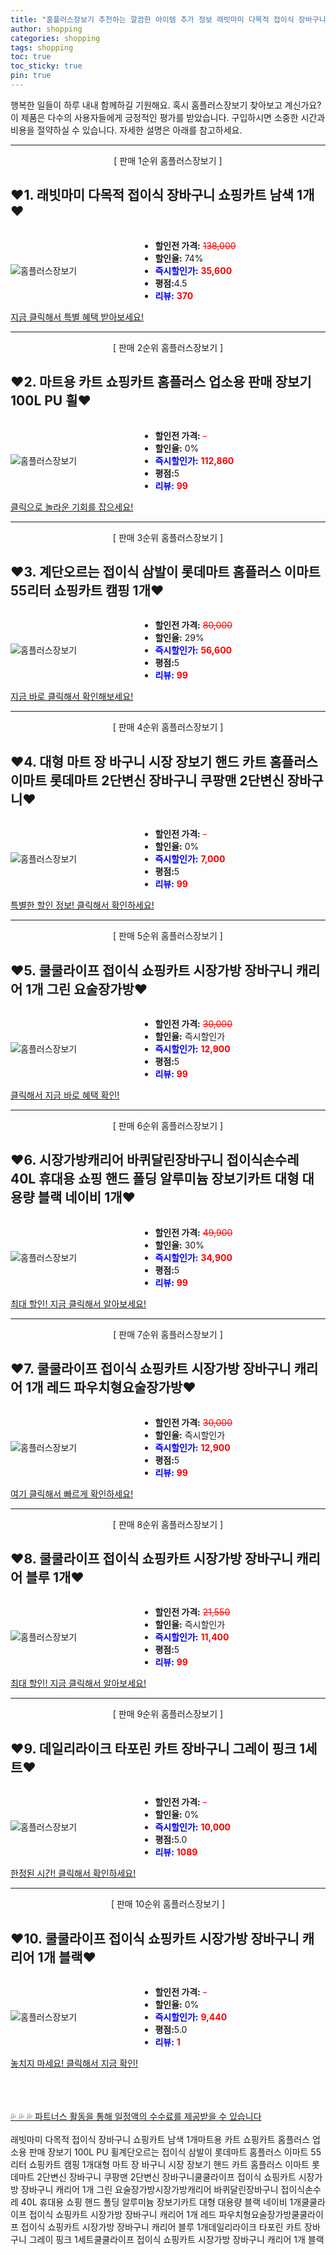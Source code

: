 ```yaml
---
title: "홈플러스장보기 추천하는 깔끔한 아이템 추가 정보 래빗마미 다목적 접이식 장바구니 쇼핑카트"
author: shopping
categories: shopping
tags: shopping
toc: true
toc_sticky: true
pin: true
---
```

행복한 일들이 하루 내내 함께하길 기원해요. 혹시 홈플러스장보기 찾아보고 계신가요?  이 제품은 다수의 사용자들에게 긍정적인 평가를 받았습니다. 구입하시면 소중한 시간과 비용을 절약하실 수 있습니다. 자세한 설명은 아래를 참고하세요.

---
<p class="toplist" style="margin: 0 auto; display: block; width: fit-content;">[ 판매 1순위 홈플러스장보기 ]</p>

<h2><strong>❤️1. 래빗마미 다목적 접이식 장바구니 쇼핑카트 남색 1개❤️</strong></h2>

<div style="display: flex; align-items: center;">
    <div style="flex: 0.4;">
        <img src="https://thumbnail8.coupangcdn.com/thumbnails/remote/230x230ex/image/vendor_inventory/ddce/146bb614606560054d081c9310eff6b0bfd271efc71a0056f6fabea4a222.png" alt="홈플러스장보기" style="max-width: 100%;">
    </div>
    <div style="flex: 0.6; margin-left: 10px;">
        <ul>
            <li><strong>할인전 가격:</strong> <del style="color: red;">138,000</del></li>
            <li><strong>할인율:</strong> 74%</li>
            <li><span style='color:blue'><strong>즉시할인가:</strong></span> <span style='color:red'><strong>35,600</strong></span></li>
            <li><strong>평점:</strong>4.5</li>
            <li><span style='color:blue'><strong>리뷰:</strong></span> <span style='color:red'><strong>370</strong></span></li>
        </ul>
    </div>
</div>
<div class="center">
    <a href="https://selin100587001.github.io?lptag=AF9450613&subid=githubio&pageKey=7265884123&traceid=V0-153&itemId=18518338128&vendorItemId=82723048110" class="myButton">
        지금 클릭해서 특별 혜택 받아보세요!
    </a>
</div>


---
<p class="toplist" style="margin: 0 auto; display: block; width: fit-content;">[ 판매 2순위 홈플러스장보기 ]</p>

<h2><strong>❤️2. 마트용 카트 쇼핑카트 홈플러스 업소용 판매 장보기 100L PU 휠❤️</strong></h2>

<div style="display: flex; align-items: center;">
    <div style="flex: 0.4;">
        <img src="https://thumbnail6.coupangcdn.com/thumbnails/remote/230x230ex/image/vendor_inventory/37f3/b4a754561749e4c58f7c00b5492908375b39b6c59ff612bae1f18553d3d1.jpg" alt="홈플러스장보기" style="max-width: 100%;">
    </div>
    <div style="flex: 0.6; margin-left: 10px;">
        <ul>
            <li><strong>할인전 가격:</strong> <del style="color: red;">-</del></li>
            <li><strong>할인율:</strong> 0%</li>
            <li><span style='color:blue'><strong>즉시할인가:</strong></span> <span style='color:red'><strong>112,860</strong></span></li>
            <li><strong>평점:</strong>5</li>
            <li><span style='color:blue'><strong>리뷰:</strong></span> <span style='color:red'><strong>99</strong></span></li>
        </ul>
    </div>
</div>
<div class="center">
    <a href="https://selin100587001.github.io?lptag=AF9450613&subid=githubio&pageKey=7142127587&traceid=V0-153&itemId=17935893394&vendorItemId=90321997756" class="myButton">
        클릭으로 놀라운 기회를 잡으세요!
    </a>
</div>


---
<p class="toplist" style="margin: 0 auto; display: block; width: fit-content;">[ 판매 3순위 홈플러스장보기 ]</p>

<h2><strong>❤️3. 계단오르는 접이식 삼발이 롯데마트 홈플러스 이마트 55리터 쇼핑카트 캠핑 1개❤️</strong></h2>

<div style="display: flex; align-items: center;">
    <div style="flex: 0.4;">
        <img src="https://thumbnail6.coupangcdn.com/thumbnails/remote/230x230ex/image/vendor_inventory/0bc8/d97ff85e3a08ec22f08bf237d9b822af1b3a70d0d445575cba383bf0ff8d.png" alt="홈플러스장보기" style="max-width: 100%;">
    </div>
    <div style="flex: 0.6; margin-left: 10px;">
        <ul>
            <li><strong>할인전 가격:</strong> <del style="color: red;">80,000</del></li>
            <li><strong>할인율:</strong> 29%</li>
            <li><span style='color:blue'><strong>즉시할인가:</strong></span> <span style='color:red'><strong>56,600</strong></span></li>
            <li><strong>평점:</strong>5</li>
            <li><span style='color:blue'><strong>리뷰:</strong></span> <span style='color:red'><strong>99</strong></span></li>
        </ul>
    </div>
</div>
<div class="center">
    <a href="https://selin100587001.github.io?lptag=AF9450613&subid=githubio&pageKey=7335153091&traceid=V0-153&itemId=18840384350&vendorItemId=85970079332" class="myButton">
        지금 바로 클릭해서 확인해보세요!
    </a>
</div>


---
<p class="toplist" style="margin: 0 auto; display: block; width: fit-content;">[ 판매 4순위 홈플러스장보기 ]</p>

<h2><strong>❤️4. 대형 마트 장 바구니 시장 장보기 핸드 카트 홈플러스 이마트 롯데마트 2단변신 장바구니 쿠팡맨 2단변신 장바구니❤️</strong></h2>

<div style="display: flex; align-items: center;">
    <div style="flex: 0.4;">
        <img src="https://thumbnail10.coupangcdn.com/thumbnails/remote/230x230ex/image/vendor_inventory/11f4/53e7a0580fa77274c2b102f0bf0b1cd0ff89abc8ba2a320e115c8298bd60.jpg" alt="홈플러스장보기" style="max-width: 100%;">
    </div>
    <div style="flex: 0.6; margin-left: 10px;">
        <ul>
            <li><strong>할인전 가격:</strong> <del style="color: red;">-</del></li>
            <li><strong>할인율:</strong> 0%</li>
            <li><span style='color:blue'><strong>즉시할인가:</strong></span> <span style='color:red'><strong>7,000</strong></span></li>
            <li><strong>평점:</strong>5</li>
            <li><span style='color:blue'><strong>리뷰:</strong></span> <span style='color:red'><strong>99</strong></span></li>
        </ul>
    </div>
</div>
<div class="center">
    <a href="https://selin100587001.github.io?lptag=AF9450613&subid=githubio&pageKey=5510311127&traceid=V0-153&itemId=8586822921&vendorItemId=83458240782" class="myButton">
        특별한 할인 정보! 클릭해서 확인하세요!
    </a>
</div>


---
<p class="toplist" style="margin: 0 auto; display: block; width: fit-content;">[ 판매 5순위 홈플러스장보기 ]</p>

<h2><strong>❤️5. 쿨쿨라이프 접이식 쇼핑카트 시장가방 장바구니 캐리어 1개 그린 요술장가방❤️</strong></h2>

<div style="display: flex; align-items: center;">
    <div style="flex: 0.4;">
        <img src="https://thumbnail6.coupangcdn.com/thumbnails/remote/230x230ex/image/vendor_inventory/f04a/80673e61c5edb17ccfa708980fb3fce55627137ac341e306a2894d5317a4.png" alt="홈플러스장보기" style="max-width: 100%;">
    </div>
    <div style="flex: 0.6; margin-left: 10px;">
        <ul>
            <li><strong>할인전 가격:</strong> <del style="color: red;">30,000</del></li>
            <li><strong>할인율:</strong> 즉시할인가</li>
            <li><span style='color:blue'><strong>즉시할인가:</strong></span> <span style='color:red'><strong>12,900</strong></span></li>
            <li><strong>평점:</strong>5</li>
            <li><span style='color:blue'><strong>리뷰:</strong></span> <span style='color:red'><strong>99</strong></span></li>
        </ul>
    </div>
</div>
<div class="center">
    <a href="https://selin100587001.github.io?lptag=AF9450613&subid=githubio&pageKey=7623347620&traceid=V0-153&itemId=20216327349&vendorItemId=89911745636" class="myButton">
        클릭해서 지금 바로 혜택 확인!
    </a>
</div>


---
<p class="toplist" style="margin: 0 auto; display: block; width: fit-content;">[ 판매 6순위 홈플러스장보기 ]</p>

<h2><strong>❤️6. 시장가방캐리어 바퀴달린장바구니 접이식손수레 40L 휴대용 쇼핑 핸드 폴딩 알루미늄 장보기카트 대형 대용량 블랙 네이비 1개❤️</strong></h2>

<div style="display: flex; align-items: center;">
    <div style="flex: 0.4;">
        <img src="https://thumbnail10.coupangcdn.com/thumbnails/remote/230x230ex/image/vendor_inventory/4346/e5f2248857562cd6c5c13079b5820ec000524b5a3d0aa917c8d91e84ccdd.jpg" alt="홈플러스장보기" style="max-width: 100%;">
    </div>
    <div style="flex: 0.6; margin-left: 10px;">
        <ul>
            <li><strong>할인전 가격:</strong> <del style="color: red;">49,900</del></li>
            <li><strong>할인율:</strong> 30%</li>
            <li><span style='color:blue'><strong>즉시할인가:</strong></span> <span style='color:red'><strong>34,900</strong></span></li>
            <li><strong>평점:</strong>5</li>
            <li><span style='color:blue'><strong>리뷰:</strong></span> <span style='color:red'><strong>99</strong></span></li>
        </ul>
    </div>
</div>
<div class="center">
    <a href="https://selin100587001.github.io?lptag=AF9450613&subid=githubio&pageKey=7510699982&traceid=V0-153&itemId=19678971849&vendorItemId=89173477615" class="myButton">
        최대 할인! 지금 클릭해서 알아보세요!
    </a>
</div>


---
<p class="toplist" style="margin: 0 auto; display: block; width: fit-content;">[ 판매 7순위 홈플러스장보기 ]</p>

<h2><strong>❤️7. 쿨쿨라이프 접이식 쇼핑카트 시장가방 장바구니 캐리어 1개 레드 파우치형요술장가방❤️</strong></h2>

<div style="display: flex; align-items: center;">
    <div style="flex: 0.4;">
        <img src="https://thumbnail10.coupangcdn.com/thumbnails/remote/230x230ex/image/vendor_inventory/25d0/750f14cf93911584f14a9a6f810ad7671678387fff0348114766be6c1f26.png" alt="홈플러스장보기" style="max-width: 100%;">
    </div>
    <div style="flex: 0.6; margin-left: 10px;">
        <ul>
            <li><strong>할인전 가격:</strong> <del style="color: red;">30,000</del></li>
            <li><strong>할인율:</strong> 즉시할인가</li>
            <li><span style='color:blue'><strong>즉시할인가:</strong></span> <span style='color:red'><strong>12,900</strong></span></li>
            <li><strong>평점:</strong>5</li>
            <li><span style='color:blue'><strong>리뷰:</strong></span> <span style='color:red'><strong>99</strong></span></li>
        </ul>
    </div>
</div>
<div class="center">
    <a href="https://selin100587001.github.io?lptag=AF9450613&subid=githubio&pageKey=7623347620&traceid=V0-153&itemId=20216327348&vendorItemId=89911745653" class="myButton">
        여기 클릭해서 빠르게 확인하세요!
    </a>
</div>


---
<p class="toplist" style="margin: 0 auto; display: block; width: fit-content;">[ 판매 8순위 홈플러스장보기 ]</p>

<h2><strong>❤️8. 쿨쿨라이프 접이식 쇼핑카트 시장가방 장바구니 캐리어 블루 1개❤️</strong></h2>

<div style="display: flex; align-items: center;">
    <div style="flex: 0.4;">
        <img src="https://thumbnail7.coupangcdn.com/thumbnails/remote/230x230ex/image/vendor_inventory/39dd/b61d139fea7c41244ce48e98f790ec6e8ae488a1dace184503df473dd735.jpg" alt="홈플러스장보기" style="max-width: 100%;">
    </div>
    <div style="flex: 0.6; margin-left: 10px;">
        <ul>
            <li><strong>할인전 가격:</strong> <del style="color: red;">21,550</del></li>
            <li><strong>할인율:</strong> 즉시할인가</li>
            <li><span style='color:blue'><strong>즉시할인가:</strong></span> <span style='color:red'><strong>11,400</strong></span></li>
            <li><strong>평점:</strong>5</li>
            <li><span style='color:blue'><strong>리뷰:</strong></span> <span style='color:red'><strong>99</strong></span></li>
        </ul>
    </div>
</div>
<div class="center">
    <a href="https://selin100587001.github.io?lptag=AF9450613&subid=githubio&pageKey=7641119216&traceid=V0-153&itemId=20304134199&vendorItemId=87510965239" class="myButton">
        최대 할인! 지금 클릭해서 알아보세요!
    </a>
</div>


---
<p class="toplist" style="margin: 0 auto; display: block; width: fit-content;">[ 판매 9순위 홈플러스장보기 ]</p>

<h2><strong>❤️9. 데일리라이크 타포린 카트 장바구니 그레이 핑크 1세트❤️</strong></h2>

<div style="display: flex; align-items: center;">
    <div style="flex: 0.4;">
        <img src="https://thumbnail7.coupangcdn.com/thumbnails/remote/230x230ex/image/retail/images/2020/07/01/10/9/ec8a4dc3-6018-4a84-9cd2-24bed907ef73.jpg" alt="홈플러스장보기" style="max-width: 100%;">
    </div>
    <div style="flex: 0.6; margin-left: 10px;">
        <ul>
            <li><strong>할인전 가격:</strong> <del style="color: red;">-</del></li>
            <li><strong>할인율:</strong> 0%</li>
            <li><span style='color:blue'><strong>즉시할인가:</strong></span> <span style='color:red'><strong>10,000</strong></span></li>
            <li><strong>평점:</strong>5.0</li>
            <li><span style='color:blue'><strong>리뷰:</strong></span> <span style='color:red'><strong>1089</strong></span></li>
        </ul>
    </div>
</div>
<div class="center">
    <a href="https://selin100587001.github.io?lptag=AF9450613&subid=githubio&pageKey=1772164781&traceid=V0-153&itemId=3017484221&vendorItemId=71005653115" class="myButton">
        한정된 시간! 클릭해서 확인하세요!
    </a>
</div>


---
<p class="toplist" style="margin: 0 auto; display: block; width: fit-content;">[ 판매 10순위 홈플러스장보기 ]</p>

<h2><strong>❤️10. 쿨쿨라이프 접이식 쇼핑카트 시장가방 장바구니 캐리어 1개 블랙❤️</strong></h2>

<div style="display: flex; align-items: center;">
    <div style="flex: 0.4;">
        <img src="https://thumbnail9.coupangcdn.com/thumbnails/remote/230x230ex/image/vendor_inventory/bb6d/afe7fd2bfc8495c4fc9eb5263f5466dcb8e3c68e60fafb192bf512395d53.jpg" alt="홈플러스장보기" style="max-width: 100%;">
    </div>
    <div style="flex: 0.6; margin-left: 10px;">
        <ul>
            <li><strong>할인전 가격:</strong> <del style="color: red;">-</del></li>
            <li><strong>할인율:</strong> 0%</li>
            <li><span style='color:blue'><strong>즉시할인가:</strong></span> <span style='color:red'><strong>9,440</strong></span></li>
            <li><strong>평점:</strong>5.0</li>
            <li><span style='color:blue'><strong>리뷰:</strong></span> <span style='color:red'><strong>1</strong></span></li>
        </ul>
    </div>
</div>
<div class="center">
    <a href="https://selin100587001.github.io?lptag=AF9450613&subid=githubio&pageKey=7334058811&traceid=V0-153&itemId=20279065341&vendorItemId=87442729620" class="myButton">
        놓치지 마세요! 클릭해서 지금 확인!
    </a>
</div>

<br><br><br>[💦 💦 💦 파트너스 활동을 통해 일정액의 수수료를 제공받을 수 있습니다](https://link.coupang.com/a/bcpT2c)<br><br>래빗마미 다목적 접이식 장바구니 쇼핑카트 남색 1개마트용 카트 쇼핑카트 홈플러스 업소용 판매 장보기 100L PU 휠계단오르는 접이식 삼발이 롯데마트 홈플러스 이마트 55리터 쇼핑카트 캠핑 1개대형 마트 장 바구니 시장 장보기 핸드 카트 홈플러스 이마트 롯데마트 2단변신 장바구니 쿠팡맨 2단변신 장바구니쿨쿨라이프 접이식 쇼핑카트 시장가방 장바구니 캐리어 1개 그린 요술장가방시장가방캐리어 바퀴달린장바구니 접이식손수레 40L 휴대용 쇼핑 핸드 폴딩 알루미늄 장보기카트 대형 대용량 블랙 네이비 1개쿨쿨라이프 접이식 쇼핑카트 시장가방 장바구니 캐리어 1개 레드 파우치형요술장가방쿨쿨라이프 접이식 쇼핑카트 시장가방 장바구니 캐리어 블루 1개데일리라이크 타포린 카트 장바구니 그레이 핑크 1세트쿨쿨라이프 접이식 쇼핑카트 시장가방 장바구니 캐리어 1개 블랙
